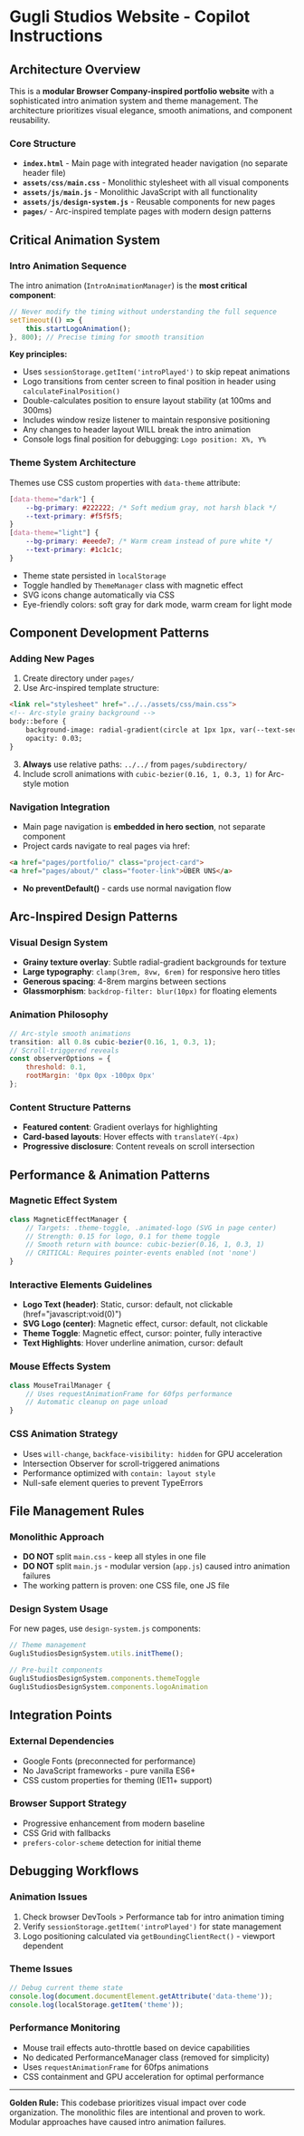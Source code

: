 # Gugli Studios Website - Copilot Instructions

## Architecture Overview

This is a **modular Browser Company-inspired portfolio website** with a sophisticated intro animation system and theme management. The architecture prioritizes visual elegance, smooth animations, and component reusability.

### Core Structure
- **`index.html`** - Main page with integrated header navigation (no separate header file)
- **`assets/css/main.css`** - Monolithic stylesheet with all visual components
- **`assets/js/main.js`** - Monolithic JavaScript with all functionality
- **`assets/js/design-system.js`** - Reusable components for new pages
- **`pages/`** - Arc-inspired template pages with modern design patterns

## Critical Animation System

### Intro Animation Sequence
The intro animation (`IntroAnimationManager`) is the **most critical component**:
```javascript
// Never modify the timing without understanding the full sequence
setTimeout(() => {
    this.startLogoAnimation();
}, 800); // Precise timing for smooth transition
```

**Key principles:**
- Uses `sessionStorage.getItem('introPlayed')` to skip repeat animations
- Logo transitions from center screen to final position in header using `calculateFinalPosition()`
- Double-calculates position to ensure layout stability (at 100ms and 300ms)
- Includes window resize listener to maintain responsive positioning
- Any changes to header layout WILL break the intro animation
- Console logs final position for debugging: `Logo position: X%, Y%`

### Theme System Architecture
Themes use CSS custom properties with `data-theme` attribute:
```css
[data-theme="dark"] {
    --bg-primary: #222222; /* Soft medium gray, not harsh black */
    --text-primary: #f5f5f5;
}
[data-theme="light"] {
    --bg-primary: #eeede7; /* Warm cream instead of pure white */
    --text-primary: #1c1c1c;
}
```
- Theme state persisted in `localStorage`
- Toggle handled by `ThemeManager` class with magnetic effect
- SVG icons change automatically via CSS
- Eye-friendly colors: soft gray for dark mode, warm cream for light mode

## Component Development Patterns

### Adding New Pages
1. Create directory under `pages/` 
2. Use Arc-inspired template structure:
```html
<link rel="stylesheet" href="../../assets/css/main.css">
<!-- Arc-style grainy background -->
body::before {
    background-image: radial-gradient(circle at 1px 1px, var(--text-secondary) 0.15px, transparent 0);
    opacity: 0.03;
}
```
3. **Always** use relative paths: `../../` from `pages/subdirectory/`
4. Include scroll animations with `cubic-bezier(0.16, 1, 0.3, 1)` for Arc-style motion

### Navigation Integration
- Main page navigation is **embedded in hero section**, not separate component
- Project cards navigate to real pages via href:
```html
<a href="pages/portfolio/" class="project-card">
<a href="pages/about/" class="footer-link">ÜBER UNS</a>
```
- **No preventDefault()** - cards use normal navigation flow

## Arc-Inspired Design Patterns

### Visual Design System
- **Grainy texture overlay**: Subtle radial-gradient backgrounds for texture
- **Large typography**: `clamp(3rem, 8vw, 6rem)` for responsive hero titles
- **Generous spacing**: 4-8rem margins between sections
- **Glassmorphism**: `backdrop-filter: blur(10px)` for floating elements

### Animation Philosophy
```javascript
// Arc-style smooth animations
transition: all 0.8s cubic-bezier(0.16, 1, 0.3, 1);
// Scroll-triggered reveals
const observerOptions = {
    threshold: 0.1,
    rootMargin: '0px 0px -100px 0px'
};
```

### Content Structure Patterns
- **Featured content**: Gradient overlays for highlighting
- **Card-based layouts**: Hover effects with `translateY(-4px)`
- **Progressive disclosure**: Content reveals on scroll intersection

## Performance & Animation Patterns

### Magnetic Effect System
```javascript
class MagneticEffectManager {
    // Targets: .theme-toggle, .animated-logo (SVG in page center)
    // Strength: 0.15 for logo, 0.1 for theme toggle
    // Smooth return with bounce: cubic-bezier(0.16, 1, 0.3, 1)
    // CRITICAL: Requires pointer-events enabled (not 'none')
}
```

### Interactive Elements Guidelines
- **Logo Text (header)**: Static, cursor: default, not clickable (href="javascript:void(0)")
- **SVG Logo (center)**: Magnetic effect, cursor: default, not clickable
- **Theme Toggle**: Magnetic effect, cursor: pointer, fully interactive
- **Text Highlights**: Hover underline animation, cursor: default

### Mouse Effects System
```javascript
class MouseTrailManager {
    // Uses requestAnimationFrame for 60fps performance
    // Automatic cleanup on page unload
}
```

### CSS Animation Strategy
- Uses `will-change`, `backface-visibility: hidden` for GPU acceleration
- Intersection Observer for scroll-triggered animations
- Performance optimized with `contain: layout style`
- Null-safe element queries to prevent TypeErrors

## File Management Rules

### Monolithic Approach
- **DO NOT** split `main.css` - keep all styles in one file
- **DO NOT** split `main.js` - modular version (`app.js`) caused intro animation failures
- The working pattern is proven: one CSS file, one JS file

### Design System Usage
For new pages, use `design-system.js` components:
```javascript
// Theme management
GuglıStudiosDesignSystem.utils.initTheme();

// Pre-built components
GuglıStudiosDesignSystem.components.themeToggle
GuglıStudiosDesignSystem.components.logoAnimation
```

## Integration Points

### External Dependencies
- Google Fonts (preconnected for performance)
- No JavaScript frameworks - pure vanilla ES6+
- CSS custom properties for theming (IE11+ support)

### Browser Support Strategy
- Progressive enhancement from modern baseline
- CSS Grid with fallbacks
- `prefers-color-scheme` detection for initial theme

## Debugging Workflows

### Animation Issues
1. Check browser DevTools > Performance tab for intro animation timing
2. Verify `sessionStorage.getItem('introPlayed')` for state management
3. Logo positioning calculated via `getBoundingClientRect()` - viewport dependent

### Theme Issues
```javascript
// Debug current theme state
console.log(document.documentElement.getAttribute('data-theme'));
console.log(localStorage.getItem('theme'));
```

### Performance Monitoring
- Mouse trail effects auto-throttle based on device capabilities
- No dedicated PerformanceManager class (removed for simplicity)
- Uses `requestAnimationFrame` for 60fps animations
- CSS containment and GPU acceleration for optimal performance

---

**Golden Rule:** This codebase prioritizes visual impact over code organization. The monolithic files are intentional and proven to work. Modular approaches have caused intro animation failures.

